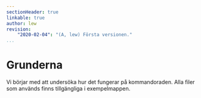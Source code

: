 ```yaml
---
sectionHeader: true
linkable: true
author: lew
revision:
    "2020-02-04": "(A, lew) Första versionen."
...
```

Grunderna
=======================

Vi börjar med att undersöka hur det fungerar på kommandoraden. Alla filer som används finns tillgängliga i exempelmappen.
